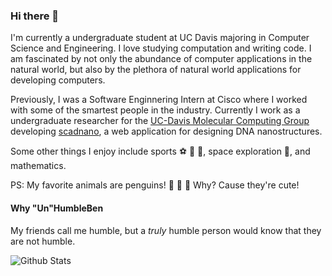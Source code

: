 ### Hi there 👋

I'm currently a undergraduate student at UC Davis majoring in Computer Science and Engineering. I love studying computation and writing code. I am fascinated
by not only the abundance of computer applications in the natural world, but also by the plethora of natural world applications for developing
computers.

Previously, I was a Software Enginnering Intern at Cisco where I worked with some of the smartest people in the industry. Currently I work as a 
undergraduate researcher for the [UC-Davis Molecular Computing Group](https://github.com/UC-Davis-molecular-computing) developing [scadnano](https://scadnano.org/),
a web application for designing DNA nanostructures.

Some other things I enjoy include sports :soccer: :football: :basketball:, space exploration :rocket:, and mathematics.

PS: My favorite animals are penguins! :penguin: :penguin: :penguin: Why? Cause they're cute!

#### Why "Un"HumbleBen

My friends call me humble, but a *truly* humble person would know that they are not humble.


![Github Stats](https://github-readme-stats.vercel.app/api?username=unhumbleben&show_icons=true)
